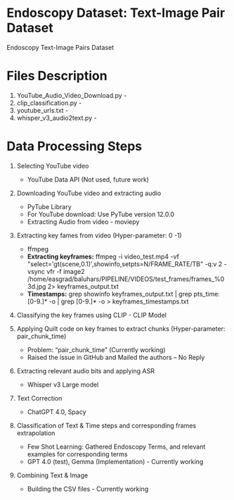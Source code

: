 # Endoscopy Dataset: Text-Image Pair Dataset
Endoscopy Text-Image Pairs Dataset

# Files Description
1. YouTube_Audio_Video_Download.py -
2. clip_classification.py - 
3. youtube_urls.txt -
4. whisper_v3_audio2text.py - 

# Data Processing Steps
1. Selecting YouTube video
   * YouTube Data API (Not used, future work)
2. Downloading YouTube video and extracting audio
   * PyTube Library
   * For YouTube download: Use PyTube version 12.0.0
   * Extracting Audio from video - moviepy
3. Extracting key fames from video (Hyper-parameter: 0 -1)
    * ffmpeg
    * **Extracting keyframes:** ffmpeg -i video_test.mp4 -vf "select='gt(scene,0.1)',showinfo,setpts=N/FRAME_RATE/TB" -q:v 2 -vsync vfr -f image2 /home/easgrad/baluhars/PIPELINE/VIDEOS/test_frames/frames_%03d.jpg 2> keyframes_output.txt
    * **Timestamps:** grep showinfo keyframes_output.txt | grep pts_time:[0-9.]* -o | grep [0-9.]* -o > keyframes_timestamps.txt

4. Classifying the key frames using CLIP - CLIP Model
5. Applying Quilt code on key frames to extract chunks (Hyper-parameter: pair_chunk_time)
    * Problem: “pair_chunk_time” (Currently working)
    * Raised the issue in GitHub and Mailed the authors – No Reply
6. Extracting relevant audio bits and applying ASR
    * Whisper v3 Large model
7. Text Correction
    * ChatGPT 4.0, Spacy
8. Classification of Text & Time steps and corresponding frames extrapolation
    * Few Shot Learning: Gathered Endoscopy Terms, and relevant examples for corresponding terms
    * GPT 4.0 (test), Gemma (Implementation) - Currently working
9. Combining Text & Image
    * Building the CSV files - Currently working







